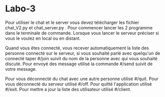 # Labo-3

Pour utiliser le chat et le server vous devez télécharger les fichier chat_V2.py et chat_server.py .
Pour commencer lancer les 2 programme dans le terminale de commande.
    Lorsque vous lancer le serveur préciser si vous le voulez en local ou en distant.

Quand vous êtes connecté, vous recever automatiquement la liste des personne connecté sur le serveur, si vous souhaité
parlé avec quelqu'un de connecté taper #/join suivit du nom de la personne avec qui vous souhaité discuté.
Pour envoyé des message utilisé la commande #/send suivit de votre message.

Pour vous déconnecté du chat avec une autre personne utilisé #/quit.
Pour vous déconnecté du serveur utilisé #/off.
Pour quitté l'application utilisé #/exit.
Pour mettre a jour la liste des utilisateur utilisé #/client.
